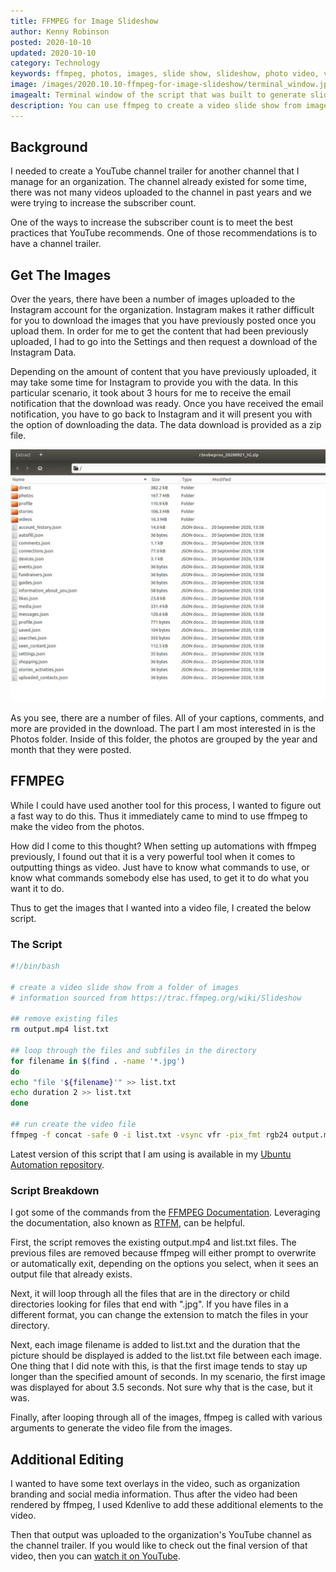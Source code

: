 ```yaml
---
title: FFMPEG for Image Slideshow
author: Kenny Robinson
posted: 2020-10-10
updated: 2020-10-10
category: Technology
keywords: ffmpeg, photos, images, slide show, slideshow, photo video, video from photos
image: /images/2020.10.10-ffmpeg-for-image-slideshow/terminal_window.jpg
imagealt: Terminal window of the script that was built to generate slideshow video from images.
description: You can use ffmpeg to create a video slide show from images.
---
```


## Background

I needed to create a YouTube channel trailer for another channel that I manage for an organization.
The channel already existed for some time, there was not many videos uploaded to the channel in past years
and we were trying to increase the subscriber count.

One of the ways to increase the subscriber count is to meet the best practices that YouTube recommends.
One of those recommendations is to have a channel trailer.

## Get The Images

Over the years, there have been a number of images uploaded to the Instagram account for the organization.
Instagram makes it rather difficult for you to download the images that you have previously posted once
you upload them. In order for me to get the content that had been previously uploaded, I had to go into
the Settings and then request a download of the Instagram Data.

Depending on the amount of content that you have previously uploaded, it may take some time for Instagram
to provide you with the data. In this particular scenario, it took about 3 hours for me to receive the 
email notification that the download was ready.
Once you have received the email notification, you have to go back to Instagram and it will present you
with the option of downloading the data. The data download is provided as a zip file.

![Screenshot of data download zip file](/images/2020.10.10-ffmpeg-for-image-slideshow/download_archive.jpg)

As you see, there are a number of files. All of your captions, comments, and more are provided in the download.
The part I am most interested in is the Photos folder. Inside of this folder, the photos are grouped by
the year and month that they were posted.

## FFMPEG

While I could have used another tool for this process, I wanted to figure out a fast way to do this. Thus it
immediately came to mind to use ffmpeg to make the video from the photos.

How did I come to this thought? When setting up automations with ffmpeg previously, I found out that it is a
very powerful tool when it comes to outputting things as video. Just have to know what commands to use, or
know what commands somebody else has used, to get it to do what you want it to do.

Thus to get the images that I wanted into a video file, I created the below script.

### The Script

```bash
#!/bin/bash

# create a video slide show from a folder of images
# information sourced from https://trac.ffmpeg.org/wiki/Slideshow

## remove existing files
rm output.mp4 list.txt

## loop through the files and subfiles in the directory
for filename in $(find . -name '*.jpg')
do
echo "file '${filename}'" >> list.txt
echo duration 2 >> list.txt
done

## run create the video file
ffmpeg -f concat -safe 0 -i list.txt -vsync vfr -pix_fmt rgb24 output.mp4
```

Latest version of this script that I am using is available in my
<a href="https://github.com/almostengr/ubuntu-automation/blob/main/videos/slideshow.sh" 
target="_blank">Ubuntu Automation repository</a>.

### Script Breakdown

I got some of the commands from the 
<a href="https://trac.ffmpeg.org/wiki/Slideshow" target="_blank">FFMPEG Documentation</a>. 
Leveraging the documentation, also known as 
<a href="https://en.wikipedia.org/wiki/RTFM" target="_blank">RTFM</a>, can be helpful.

First, the script removes the existing output.mp4 and list.txt files. The previous files are removed because
ffmpeg will either prompt to overwrite or automatically exit, depending on the options you select, when it
sees an output file that already exists.

Next, it will loop through all the files that are in the directory or child directories looking for files
that end with ".jpg". If you have files in a different format, you can change the extension to match the
files in your directory.

Next, each image filename is added to list.txt and the duration that the picture should be displayed is
added to the list.txt file between each image. One thing that I did note with this, is that the
first image tends to stay up longer than the specified amount of seconds. In my scenario, the first image
was displayed for about 3.5 seconds. Not sure why that is the case, but it was.

Finally, after looping through all of the images, ffmpeg is called with various arguments to generate
the video file from the images.

## Additional Editing

I wanted to have some text overlays in the video, such as organization branding and social media information. 
Thus after the video had been rendered by ffmpeg, I used Kdenlive to add these additional elements to the video. 

Then that output was uploaded to the organization's YouTube channel as the channel trailer.
If you would like to check out the final version of that video, then you can
<a href="https://www.youtube.com/watch?v=-gWFbSxNA0E" target="_blank">watch it on YouTube</a>.
